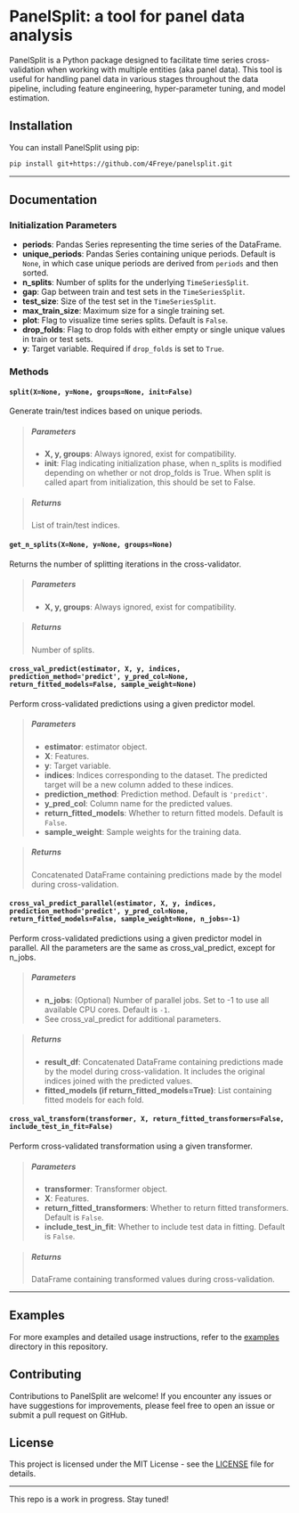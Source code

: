 # PanelSplit: a tool for panel data analysis

PanelSplit is a Python package designed to facilitate time series cross-validation when working with multiple entities (aka panel data). This tool is useful for handling panel data in various stages throughout the data pipeline, including feature engineering, hyper-parameter tuning, and model estimation.

## Installation

You can install PanelSplit using pip:

```bash
pip install git+https://github.com/4Freye/panelsplit.git
```
---

## Documentation

### Initialization Parameters
- **periods**: Pandas Series representing the time series of the DataFrame.
- **unique_periods**: Pandas Series containing unique periods. Default is `None`, in which case unique periods are derived from `periods` and then sorted.
- **n_splits**: Number of splits for the underlying `TimeSeriesSplit`.
- **gap**: Gap between train and test sets in the `TimeSeriesSplit`.
- **test_size**: Size of the test set in the `TimeSeriesSplit`.
- **max_train_size**: Maximum size for a single training set.
- **plot**: Flag to visualize time series splits. Default is `False`.
- **drop_folds**: Flag to drop folds with either empty or single unique values in train or test sets.
- **y**: Target variable. Required if `drop_folds` is set to `True`.

### Methods

#### `split(X=None, y=None, groups=None, init=False)`
Generate train/test indices based on unique periods.

  > ##### Parameters
  > - **X, y, groups**: Always ignored, exist for compatibility.
  > - **init**: Flag indicating initialization phase, when n_splits is modified depending on whether or not drop_folds is True. When split is called apart from initialization, this should be set to False.

  > ##### Returns
  > List of train/test indices.

#### `get_n_splits(X=None, y=None, groups=None)`
Returns the number of splitting iterations in the cross-validator.

  > ##### Parameters
  > - **X, y, groups**: Always ignored, exist for compatibility.
  
  > ##### Returns
  > Number of splits.

#### `cross_val_predict(estimator, X, y, indices, prediction_method='predict', y_pred_col=None, return_fitted_models=False, sample_weight=None)`
Perform cross-validated predictions using a given predictor model.
  
  > ##### Parameters
  > - **estimator**: estimator object.
  > - **X**: Features.
  > - **y**: Target variable.
  > - **indices**: Indices corresponding to the dataset. The predicted target will be a new column added to these indices.
  > - **prediction_method**: Prediction method. Default is `'predict'`.
  > - **y_pred_col**: Column name for the predicted values.
  > - **return_fitted_models**: Whether to return fitted models. Default is `False`.
  > - **sample_weight**: Sample weights for the training data.
  
  > ##### Returns
  > Concatenated DataFrame containing predictions made by the model during cross-validation.

#### `cross_val_predict_parallel(estimator, X, y, indices, prediction_method='predict', y_pred_col=None, return_fitted_models=False, sample_weight=None, n_jobs=-1)`
Perform cross-validated predictions using a given predictor model in parallel. All the parameters are the same as cross_val_predict, except for n_jobs.
  
> ##### Parameters
> - **n_jobs**: (Optional) Number of parallel jobs. Set to -1 to use all available CPU cores. Default is `-1`.
> - See cross_val_predict for additional parameters.

> ##### Returns
> - **result_df**: Concatenated DataFrame containing predictions made by the model during cross-validation. It includes the original indices joined with the predicted values.
> - **fitted_models (if return_fitted_models=True)**: List containing fitted models for each fold.


#### `cross_val_transform(transformer, X, return_fitted_transformers=False, include_test_in_fit=False)`
Perform cross-validated transformation using a given transformer.
  
> ##### Parameters
> - **transformer**: Transformer object.
> - **X**: Features.
> - **return_fitted_transformers**: Whether to return fitted transformers. Default is `False`.
> - **include_test_in_fit**: Whether to include test data in fitting. Default is `False`.

> ##### Returns
> DataFrame containing transformed values during cross-validation.

---

## Examples

For more examples and detailed usage instructions, refer to the [examples](examples) directory in this repository.

## Contributing

Contributions to PanelSplit are welcome! If you encounter any issues or have suggestions for improvements, please feel free to open an issue or submit a pull request on GitHub.

## License

This project is licensed under the MIT License - see the [LICENSE](LICENSE) file for details.

---

This repo is a work in progress. Stay tuned!
